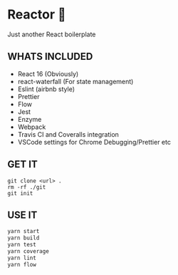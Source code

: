 # Reactor 🚀

Just another React boilerplate

## WHATS INCLUDED

- React 16 (Obviously)
- react-waterfall (For state management)
- Eslint (airbnb style)
- Prettier
- Flow
- Jest
- Enzyme
- Webpack
- Travis CI and Coveralls integration
- VSCode settings for Chrome Debugging/Prettier etc

## GET IT

```
git clone <url> .
rm -rf ./git
git init
```

## USE IT

```sh
yarn start
yarn build
yarn test
yarn coverage
yarn lint
yarn flow
```
